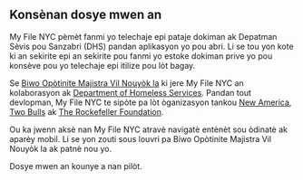 ## Konsènan dosye mwen an

My File NYC pèmèt fanmi yo telechaje epi pataje dokiman ak Depatman Sèvis pou Sanzabri (DHS) pandan aplikasyon yo pou abri. Li se tou yon kote ki an sekirite epi an sekirite pou fanmi yo estoke dokiman prive yo pou konsève pou yo telechaje epi itilize pou lòt bagay.

Se <a href="https://www1.nyc.gov/site/opportunity/index.page" target="_blank">Biwo Opòtinite Majistra Vil Nouyòk la</a> ki jere My File NYC an kolaborasyon ak <a href="https://www1.nyc.gov/site/dhs/index.page" target="_blank">Department of Homeless Services</a>. Pandan tout devlopman, My File NYC te sipòte pa lòt òganizasyon tankou <a href="https://www.newamerica.org/" target="_blank">New America</a>, <a href="https://www.twobulls.com/" target="_blank">Two Bulls</a> ak <a href="https://www.rockefellerfoundation.org/" target="_blank">The Rockefeller Foundation</a>.

Ou ka jwenn aksè nan My File NYC atravè navigatè entènèt sou òdinatè ak aparèy mobil. Li se yon zouti sous louvri pa Biwo Opòtinite Majistra Vil Nouyòk la ak patnè nou yo.

Dosye mwen an kounye a nan pilòt.
